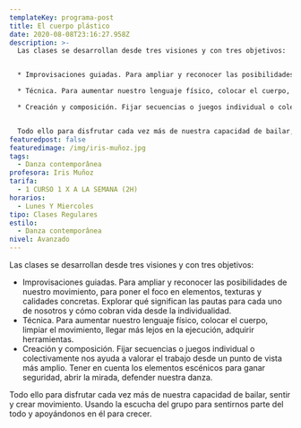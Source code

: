 ```yaml
---
templateKey: programa-post
title: El cuerpo plástico
date: 2020-08-08T23:16:27.958Z
description: >-
  Las clases se desarrollan desde tres visiones y con tres objetivos:


  * Improvisaciones guiadas. Para ampliar y reconocer las posibilidades de nuestro movimiento, para poner el foco en elementos, texturas y calidades concretas. Explorar qué significan las pautas para cada uno de nosotros y cómo cobran vida desde la individualidad.

  * Técnica. Para aumentar nuestro lenguaje físico, colocar el cuerpo, limpiar el movimiento, llegar más lejos en la ejecución, adquirir herramientas.

  * Creación y composición. Fijar secuencias o juegos individual o colectivamente nos ayuda a valorar el trabajo desde un punto de vista más amplio. Tener en cuenta los elementos escénicos para ganar seguridad, abrir la mirada, defender nuestra danza.


  Todo ello para disfrutar cada vez más de nuestra capacidad de bailar, sentir y crear movimiento. Usando la escucha del grupo para sentirnos parte del todo y apoyándonos en él para crecer.
featuredpost: false
featuredimage: /img/iris-muñoz.jpg
tags:
  - Danza contemporânea
profesora: Iris Muñoz
tarifa:
  - 1 CURSO 1 X A LA SEMANA (2H)
horarios:
  - Lunes Y Miercoles
tipo: Clases Regulares
estilo:
  - Danza contemporânea
nivel: Avanzado
---
```

Las clases se desarrollan desde tres visiones y con tres objetivos:

* Improvisaciones guiadas. Para ampliar y reconocer las posibilidades de nuestro movimiento, para poner el foco en elementos, texturas y calidades concretas. Explorar qué significan las pautas para cada uno de nosotros y cómo cobran vida desde la individualidad.
* Técnica. Para aumentar nuestro lenguaje físico, colocar el cuerpo, limpiar el movimiento, llegar más lejos en la ejecución, adquirir herramientas.
* Creación y composición. Fijar secuencias o juegos individual o colectivamente nos ayuda a valorar el trabajo desde un punto de vista más amplio. Tener en cuenta los elementos escénicos para ganar seguridad, abrir la mirada, defender nuestra danza.

Todo ello para disfrutar cada vez más de nuestra capacidad de bailar, sentir y crear movimiento. Usando la escucha del grupo para sentirnos parte del todo y apoyándonos en él para crecer.